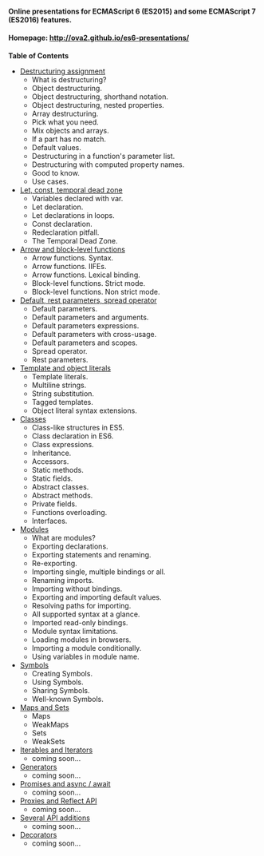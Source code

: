 #### Online presentations for ECMAScript 6 (ES2015) and some ECMAScript 7 (ES2016) features.

#### Homepage: http://ova2.github.io/es6-presentations/

__Table of Contents__

* [Destructuring assignment](http://ova2.github.io/es6-presentations/slides/destructuring/index.html#1)
  * What is destructuring?
  * Object destructuring.
  * Object destructuring, shorthand notation.
  * Object destructuring, nested properties.
  * Array destructuring.
  * Pick what you need.
  * Mix objects and arrays.
  * If a part has no match.
  * Default values.
  * Destructuring in a function's parameter list.
  * Destructuring with computed property names.
  * Good to know.
  * Use cases.
* [Let, const, temporal dead zone](http://ova2.github.io/es6-presentations/slides/letconst/index.html#1)
  * Variables declared with var.
  * Let declaration.
  * Let declarations in loops.
  * Const declaration.
  * Redeclaration pitfall.
  * The Temporal Dead Zone.
* [Arrow and block-level functions](http://ova2.github.io/es6-presentations/slides/arrowfunc/index.html#1)
  * Arrow functions. Syntax.
  * Arrow functions. IIFEs.
  * Arrow functions. Lexical binding.
  * Block-level functions. Strict mode.
  * Block-level functions. Non strict mode.
* [Default, rest parameters, spread operator](http://ova2.github.io/es6-presentations/slides/restspread/index.html#1)
  * Default parameters.
  * Default parameters and arguments.
  * Default parameters expressions.
  * Default parameters with cross-usage.
  * Default parameters and scopes.
  * Spread operator.
  * Rest parameters.
* [Template and object literals](http://ova2.github.io/es6-presentations/slides/literals/index.html#1)
  * Template literals.
  * Multiline strings.
  * String substitution.
  * Tagged templates.
  * Object literal syntax extensions.
* [Classes](http://ova2.github.io/es6-presentations/slides/classes/index.html#1)
  * Class-like structures in ES5.
  * Class declaration in ES6.
  * Class expressions.
  * Inheritance.
  * Accessors.
  * Static methods.
  * Static fields.
  * Abstract classes.
  * Abstract methods.
  * Private fields.
  * Functions overloading.
  * Interfaces.
* [Modules](http://ova2.github.io/es6-presentations/slides/modules/index.html#1)
  * What are modules?
  * Exporting declarations.
  * Exporting statements and renaming.
  * Re-exporting.
  * Importing single, multiple bindings or all.
  * Renaming imports.
  * Importing without bindings.
  * Exporting and importing default values.
  * Resolving paths for importing.
  * All supported syntax at a glance.
  * Imported read-only bindings.
  * Module syntax limitations.
  * Loading modules in browsers.
  * Importing a module conditionally.
  * Using variables in module name.
* [Symbols](http://ova2.github.io/es6-presentations/slides/symbols/index.html#1)
  * Creating Symbols.
  * Using Symbols.
  * Sharing Symbols.
  * Well-known Symbols.
* [Maps and Sets](http://ova2.github.io/es6-presentations/slides/mapssets/index.html#1)
  * Maps
  * WeakMaps
  * Sets
  * WeakSets
* [Iterables and Iterators](http://ova2.github.io/es6-presentations/slides/iterators/index.html#1)
  * coming soon...
* [Generators](http://ova2.github.io/es6-presentations/slides/generators/index.html#1)
  * coming soon...
* [Promises and async / await](http://ova2.github.io/es6-presentations/slides/promises/index.html#1)
  * coming soon...
* [Proxies and Reflect API](http://ova2.github.io/es6-presentations/slides/proxies/index.html#1)
  * coming soon...
* [Several API additions](http://ova2.github.io/es6-presentations/slides/additions/index.html#1)
  * coming soon...
* [Decorators](http://ova2.github.io/es6-presentations/slides/decorators/index.html#1)
  * coming soon...